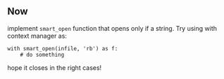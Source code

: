 Now
---

implement `smart_open` function that opens only if a string.  Try using with context manager as:

    with smart_open(infile, 'rb') as f:
        # do something

hope it closes in the right cases!
